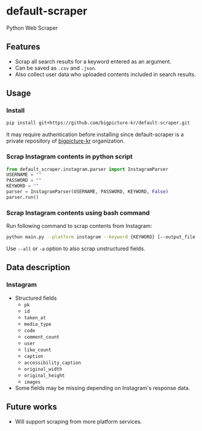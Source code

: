 # default-scraper

Python Web Scraper

## Features

- Scrap all search results for a keyword entered as an argument.
- Can be saved as `.csv` and `.json`.
- Also collect user data who uploaded contents included in search results.

## Usage

### Install

```bash
pip install git+https://github.com/bigpicture-kr/default-scraper.git
```

It may require authentication before installing since default-scraper is a private repository of [bigpicture-kr](https://github.com/bigpicture-kr) organization.

### Scrap Instagram contents in python script

```python
from default_scraper.instagram.parser import InstagramParser
USERNAME = ""
PASSWORD = ""
KEYWORD = ""
parser = InstagramParser(USERNAME, PASSWORD, KEYWORD, False)
parser.run()
```

### Scrap Instagram contents using bash command

Run following command to scrap contents from Instagram:

```bash
python main.py --platform instagram --keyword {KEYWORD} [--output_file OUTPUT_FILE] [--all]
```

Use `--all` or `-a` option to also scrap unstructured fields.

## Data description

### Instagram

- Structured fields
  - `pk`
  - `id`
  - `taken_at`
  - `media_type`
  - `code`
  - `comment_count`
  - `user`
  - `like_count`
  - `caption`
  - `accessibility_caption`
  - `original_width`
  - `original_height`
  - `images`
- Some fields may be missing depending on Instagram's response data.

## Future works

- Will support scraping from more platform services.
